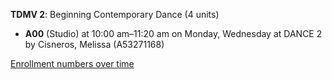 **TDMV 2**: Beginning Contemporary Dance (4 units)

- **A00** (Studio) at 10:00 am–11:20 am on Monday, Wednesday at DANCE 2 by Cisneros, Melissa (A53271168)

[Enrollment numbers over time](./TDMV2.tsv)
